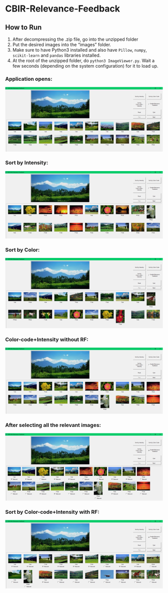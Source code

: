 # CBIR-Relevance-Feedback

## How to Run
1.	After decompressing the .zip file, go into the unzipped folder
2.	Put the desired images into the “images” folder.
3.	Make sure to have Python3 installed and also have `Pillow`, `numpy`, `scikit-learn` and `pandas` libraries installed.
4.	At the root of the unzipped folder, do `python3 ImageViewer.py`. Wait a few seconds (depending on the system configuration) for it to load up.

### Application opens:
<img src = 'pictures/1st.PNG'>

### Sort by Intensity:
<img src = 'pictures/2nd.PNG'>

### Sort by Color:
<img src = 'pictures/3rd.PNG'>

### Color-code+Intensity without RF: 
<img src='pictures/4th.PNG'>  
 
### After selecting all the relevant images:
<img src = 'pictures/5th.PNG'>

### Sort by Color-code+Intensity with RF:
<img src = 'pictures/6th.PNG'>